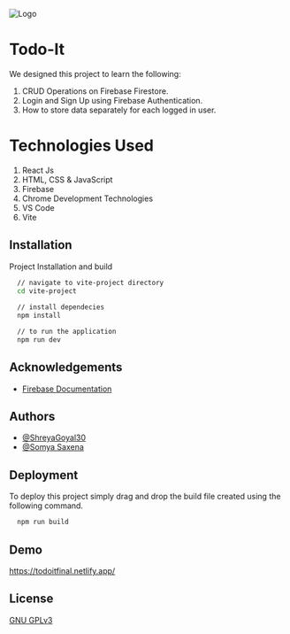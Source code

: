 
![Logo](https://www.behance.net/gallery/164414681/TodoIt/modules/927251917)


# Todo-It

We designed this project to learn the following:
1. CRUD Operations on Firebase Firestore.
2. Login and Sign Up using Firebase Authentication.
3. How to store data separately for each logged in user.

# Technologies Used
1. React Js
2. HTML, CSS & JavaScript
3. Firebase
4. Chrome Development Technologies
5. VS Code
6. Vite




## Installation

Project Installation and build

```bash
  // navigate to vite-project directory
  cd vite-project
  
  // install dependecies
  npm install

  // to run the application
  npm run dev
```
    
## Acknowledgements

 - [Firebase Documentation](https://firebase.google.com/docs)


## Authors

- [@ShreyaGoyal30 ](https://github.com/shreyagoyal30)
- [@Somya Saxena ](https://github.com/shreyagoyal30)


## Deployment

To deploy this project simply drag and drop the build file created using the following command.

```bash
  npm run build
```


## Demo

https://todoitfinal.netlify.app/


## License

[ GNU GPLv3 ](https://choosealicense.com/licenses/gpl-3.0/)
